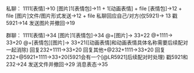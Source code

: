 私聊：
1111[表情]->10
[图片]1[表情包]->11 + 1[动画表情] + file
[表情包]->12 + file
[图片]文件/图片形式发送->12 + file
私聊回应自己/对方(仅5921)-> 13
戳5921->14
发送图片并撤回->19

群聊：
1111[表情]->34
[图片]1[表情包]->34
@+[图片]-> 33+22
@+1111-> 33+20
@+[表情包][图片]-> 33+21([动画表情]和动画表情具体名称需要后续配对一起消除)
回复232+1111->33+20
回复其他+@232+1111->33+20
回复232+@5921+1111->33+20(5921会有一个[@LR5921]后续配对时处理)
戳5921和232->24
发送文件并撤回->29
消息表态->35